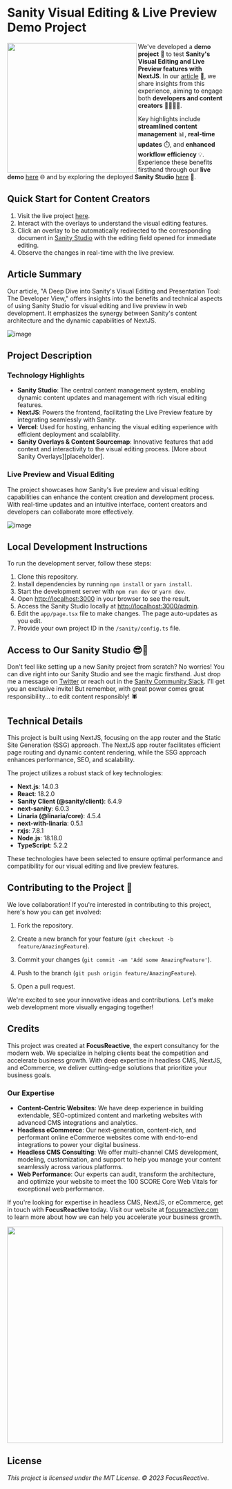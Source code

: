# Sanity Visual Editing & Live Preview Demo Project

<image src="https://github.com/focusreactive/Demo-VisualEditing-Sanity/assets/14885189/19dfd500-7cfb-4327-b556-69018ce17562" width="300px" align="left" /> We've developed a **demo project** 🚀 to test **Sanity's Visual Editing and Live Preview features with NextJS**. In our [article](https://dev.to/focusreactive/a-deep-dive-into-sanitys-visual-editing-and-presentation-tool-the-developer-view-513j) 📝, we share insights from this experience, aiming to engage both **developers and content creators** 👩‍💻👨‍💻.

Key highlights include **streamlined content management** 📊, **real-time updates** ⏱️, and **enhanced workflow efficiency** 💡. Experience these benefits firsthand through our **live demo** [here](https://demo-visual-editing-sanity.vercel.app/) 🌐 and by exploring the deployed **Sanity Studio** [here](https://demo-visual-editing-sanity.vercel.app/admin/) 🎨.


## Quick Start for Content Creators

1. Visit the live project [here](https://demo-visual-editing-sanity.vercel.app/).
2. Interact with the overlays to understand the visual editing features.
3. Click an overlay to be automatically redirected to the corresponding document in [Sanity Studio](https://demo-visual-editing-sanity.vercel.app/admin/) with the editing field opened for immediate editing.
4. Observe the changes in real-time with the live preview.

## Article Summary

Our article, "A Deep Dive into Sanity's Visual Editing and Presentation Tool: The Developer View," offers insights into the benefits and technical aspects of using Sanity Studio for visual editing and live preview in web development. It emphasizes the synergy between Sanity's content architecture and the dynamic capabilities of NextJS.

![image](https://github.com/focusreactive/Demo-VisualEditing-Sanity/assets/14885189/ebe2107a-3c35-4863-b3db-063ec5ea7fbb)


## Project Description

### Technology Highlights

- **Sanity Studio**: The central content management system, enabling dynamic content updates and management with rich visual editing features.
- **NextJS**: Powers the frontend, facilitating the Live Preview feature by integrating seamlessly with Sanity.
- **Vercel**: Used for hosting, enhancing the visual editing experience with efficient deployment and scalability.
- **Sanity Overlays & Content Sourcemap**: Innovative features that add context and interactivity to the visual editing process. [More about Sanity Overlays][placeholder].

### Live Preview and Visual Editing

The project showcases how Sanity's live preview and visual editing capabilities can enhance the content creation and development process. With real-time updates and an intuitive interface, content creators and developers can collaborate more effectively.

![image](https://github.com/focusreactive/Demo-VisualEditing-Sanity/assets/14885189/84591df6-9c13-41f5-a0bc-d494f64e847e)


## Local Development Instructions

To run the development server, follow these steps:

1. Clone this repository.
2. Install dependencies by running `npm install` or `yarn install`.
3. Start the development server with `npm run dev` or `yarn dev`.
4. Open [http://localhost:3000](http://localhost:3000/) in your browser to see the result.
5. Access the Sanity Studio locally at [http://localhost:3000/admin](http://localhost:3000/admin).
6. Edit the `app/page.tsx` file to make changes. The page auto-updates as you edit.
7. Provide your own project ID in the `/sanity/config.ts` file.

## Access to Our Sanity Studio 😎🚀

Don't feel like setting up a new Sanity project from scratch? No worries! You can dive right into our Sanity Studio and see the magic firsthand. Just drop me a message on [Twitter](https://twitter.com/UsulPro) or reach out in the [Sanity Community Slack](https://slack.sanity.io/). I'll get you an exclusive invite! But remember, with great power comes great responsibility... to edit content responsibly! 🕷️

## Technical Details

This project is built using NextJS, focusing on the app router and the Static Site Generation (SSG) approach. The NextJS app router facilitates efficient page routing and dynamic content rendering, while the SSG approach enhances performance, SEO, and scalability.

The project utilizes a robust stack of key technologies:

- **Next.js**: 14.0.3
- **React**: 18.2.0
- **Sanity Client (@sanity/client)**: 6.4.9
- **next-sanity**: 6.0.3
- **Linaria (@linaria/core)**: 4.5.4
- **next-with-linaria**: 0.5.1
- **rxjs**: 7.8.1
- **Node.js**: 18.18.0
- **TypeScript**: 5.2.2

These technologies have been selected to ensure optimal performance and compatibility for our visual editing and live preview features.

## Contributing to the Project 🤝

We love collaboration! If you're interested in contributing to this project, here's how you can get involved:

1. Fork the repository.
2. Create a new branch for your feature (`git checkout -b feature/AmazingFeature`).
3. Commit your changes (`git commit -am 'Add some AmazingFeature'`).
4. Push to the branch (`git push origin feature/AmazingFeature`).


5. Open a pull request.

We're excited to see your innovative ideas and contributions. Let's make web development more visually engaging together!

## Credits

This project was created at **FocusReactive**, the expert consultancy for the modern web. We specialize in helping clients beat the competition and accelerate business growth. With deep expertise in headless CMS, NextJS, and eCommerce, we deliver cutting-edge solutions that prioritize your business goals.

### Our Expertise

- **Content-Centric Websites**: We have deep experience in building extendable, SEO-optimized content and marketing websites with advanced CMS integrations and analytics.
- **Headless eCommerce**: Our next-generation, content-rich, and performant online eCommerce websites come with end-to-end integrations to power your digital business.
- **Headless CMS Consulting**: We offer multi-channel CMS development, modeling, customization, and support to help you manage your content seamlessly across various platforms.
- **Web Performance**: Our experts can audit, transform the architecture, and optimize your website to meet the 100 SCORE Core Web Vitals for exceptional web performance.

If you're looking for expertise in headless CMS, NextJS, or eCommerce, get in touch with **FocusReactive** today. Visit our website at [focusreactive.com](https://focusreactive.com/) to learn more about how we can help you accelerate your business growth.

<image src="https://github.com/focusreactive/MVP-NextJS13-New-Features/assets/14885189/7c67e385-3f79-43e3-ba27-bada1ebddf03" width="500px"/>

## License

_This project is licensed under the MIT License. © 2023 FocusReactive._
